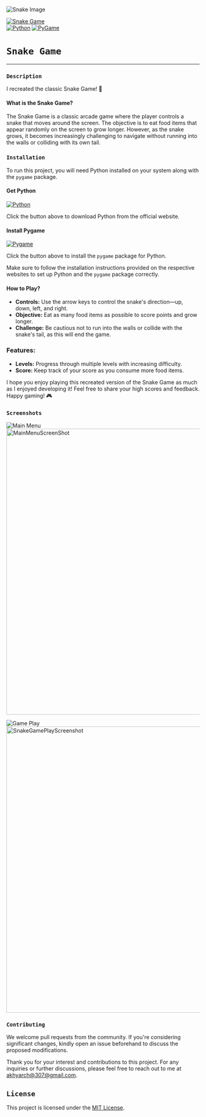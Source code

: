 ![Snake Image](https://wallpapers.com/images/high/snake-game-loading-screen-9po4zuz368r8u1cg.webp)

[![Snake Game](https://img.shields.io/badge/-Snake%20Game-green)](https://www.google.com/search?q=snake+game&rlz=1C1KNTJ_enPK1022PK1022&oq=snake+game+&gs_lcrp=EgZjaHJvbWUyBggAEEUYOTIMCAEQIxgnGIAEGIoFMgYIAhBFGDsyBggDEEUYOzIGCAQQRRg7MgYIBRBFGDwyBggGEEUYPDIGCAcQRRg80gEIMjkyM2owajeoAgCwAgA&sourceid=chrome&ie=UTF-8)    
[![Python](https://img.shields.io/badge/-Python-blue)](https://www.python.org/) [![PyGame](https://img.shields.io/badge/-Lib_PyGame-blue)](https://www.pygame.org/news)


 # `Snake Game`   
 ---      
 ### `Description`  
 I recreated the classic Snake Game! 🐍

#### What is the Snake Game?

The Snake Game is a classic arcade game where the player controls a snake that moves around the screen. The objective is to eat food items that appear randomly on the screen to grow longer. However, as the snake grows, it becomes increasingly challenging to navigate without running into the walls or colliding with its own tail.

### `Installation`

To run this project, you will need Python installed on your system along with the `pygame` package.

#### Get Python

[![Python](https://img.shields.io/badge/Download-Python-blue)](https://www.python.org/downloads/)

Click the button above to download Python from the official website.

#### Install Pygame

[![Pygame](https://img.shields.io/badge/Install-Pygame-green)](https://www.pygame.org/download.shtml)

Click the button above to install the `pygame` package for Python.

Make sure to follow the installation instructions provided on the respective websites to set up Python and the `pygame` package correctly.

#### How to Play?

- **Controls:** Use the arrow keys to control the snake's direction—up, down, left, and right.
- **Objective:** Eat as many food items as possible to score points and grow longer.
- **Challenge:** Be cautious not to run into the walls or collide with the snake's tail, as this will end the game.

### Features:

- **Levels:** Progress through multiple levels with increasing difficulty.
- **Score:** Keep track of your score as you consume more food items.


I hope you enjoy playing this recreated version of the Snake Game as much as I enjoyed developing it! Feel free to share your high scores and feedback. Happy gaming! 🎮


### `Screenshots`  
![Main Menu]()<img width="746" alt="MainMenuScreenShot" src="https://github.com/mac-360/Snake-Game-Python/assets/122281916/c1cd0a90-b322-4ae5-815f-4ca17a2c20fb">      
      
![Game Play]()<img width="747" alt="SnakeGamePlayScreenshot" src="https://github.com/mac-360/Snake-Game-Python/assets/122281916/b18f0e94-8a0f-40e7-9dad-7c618440645e">


### `Contributing`

We welcome pull requests from the community. If you're considering significant changes, kindly open an issue beforehand to discuss the proposed modifications.

Thank you for your interest and contributions to this project. For any inquiries or further discussions, please feel free to reach out to me at [akhyarch@307@gmail.com](mailto:akhyarch@307@gmail.com).


## `License`

This project is licensed under the [MIT License](https://opensource.org/licenses/MIT).



 
 



   
